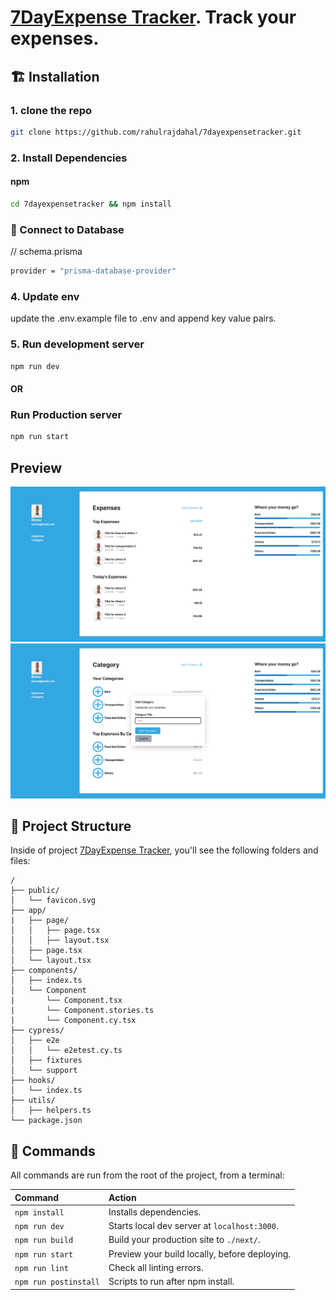# [7DayExpense Tracker](https://7dayexpensetracker.vercel.app/). Track your expenses.

## 🏗 Installation

### 1. clone the repo

```sh
git clone https://github.com/rahulrajdahal/7dayexpensetracker.git
```

### 2. Install Dependencies

#### npm

```sh
cd 7dayexpensetracker && npm install
```

### 💾 Connect to Database

// schema.prisma

```sh
provider = "prisma-database-provider"
```

### 4. Update env

update the .env.example file to .env and append key value pairs.

### 5. Run development server

```sh
npm run dev
```

#### OR

### Run Production server

```sh
npm run start
```

## Preview

[![7DayExpense Tracker](./screenshots/7dayexpensetracker.png)](https://7dayexpensetracker.vercel.app/)
![7dayexpensetracker](./screenshots/add-category.png)

## 🚀 Project Structure

Inside of project [7DayExpense Tracker](https://7dayexpensetracker.vercel.app), you'll see the following folders and files:

```text
/
├── public/
│   └── favicon.svg
├── app/
|   ├── page/
│   │   ├── page.tsx
│   │   ├── layout.tsx
│   ├── page.tsx
│   └── layout.tsx
├── components/
│   ├── index.ts
│   └── Component
|       └── Component.tsx
|       └── Component.stories.ts
|       └── Component.cy.tsx
├── cypress/
│   ├── e2e
│   │   └── e2etest.cy.ts
│   ├── fixtures
│   └── support
├── hooks/
│   └── index.ts
├── utils/
│   ├── helpers.ts
└── package.json
```

## 🧞 Commands

All commands are run from the root of the project, from a terminal:

| Command               | Action                                        |
| :-------------------- | :-------------------------------------------- |
| `npm install`         | Installs dependencies.                        |
| `npm run dev`         | Starts local dev server at `localhost:3000`.  |
| `npm run build`       | Build your production site to `./next/`.      |
| `npm run start`       | Preview your build locally, before deploying. |
| `npm run lint`        | Check all linting errors.                     |
| `npm run postinstall` | Scripts to run after npm install.             |
